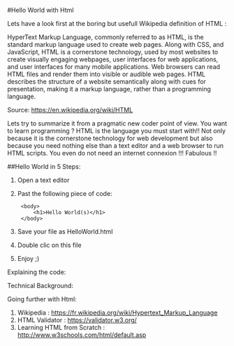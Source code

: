 #Hello World with Html

Lets have a look first at the boring but usefull Wikipedia definition of HTML :

HyperText Markup Language, commonly referred to as HTML, is the standard markup language used to create web pages. Along with CSS, and JavaScript, HTML is a cornerstone technology, used by most websites to create visually engaging webpages, user interfaces for web applications, and user interfaces for many mobile applications. Web browsers can read HTML files and render them into visible or audible web pages. HTML describes the structure of a website semantically along with cues for presentation, making it a markup language, rather than a programming language.

Source: https://en.wikipedia.org/wiki/HTML

Lets try to summarize it from a pragmatic new coder point of view. You want to learn programming ? HTML is the language you must start with!! Not only because it is the cornerstone technology for web development but also because you need nothing else than a text editor and a web browser to run HTML scripts. You even do not need an internet connexion !!! Fabulous !!

##Hello World in 5 Steps:


1. Open a text editor
2. Past the following piece of code:

	<!DOCTYPE html>
	<html>
		<head>
			<meta charset="utf-8"/>
			<title>Page Title</title>
		</head>

		<body>
			<h1>Hello World(s)</h1>
		</body>
	</html>

3. Save your file as HelloWorld.html
4. Double clic on this file
5. Enjoy ;)

Explaining the code:

Technical Background:

Going further with Html:

1. Wikipedia : https://fr.wikipedia.org/wiki/Hypertext_Markup_Language
2. HTML Validator : https://validator.w3.org/
3. Learning HTML from Scratch : http://www.w3schools.com/html/default.asp

